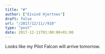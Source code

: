 ```yaml
---
title: "#"
author: ["Eivind Hjertnes"]
draft: false
url: "/2017/12/11//910"
type: "post"
date: 2017-12-11T01:00:00+01:00
---
```


Looks like my Pilot Falcon will arrive tomorrow.
